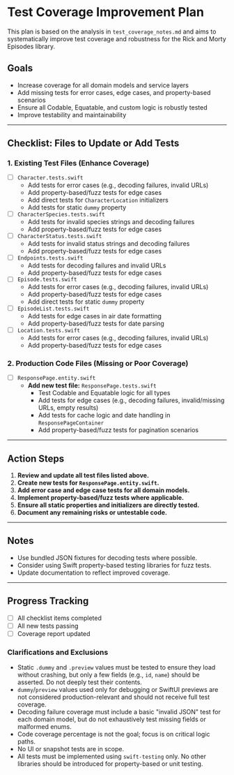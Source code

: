 # Test Coverage Improvement Plan

This plan is based on the analysis in `test_coverage_notes.md` and aims to systematically improve test coverage and robustness for the Rick and Morty Episodes library.

## Goals
- Increase coverage for all domain models and service layers
- Add missing tests for error cases, edge cases, and property-based scenarios
- Ensure all Codable, Equatable, and custom logic is robustly tested
- Improve testability and maintainability

---

## Checklist: Files to Update or Add Tests

### 1. Existing Test Files (Enhance Coverage)
- [ ] `Character.tests.swift`
  - Add tests for error cases (e.g., decoding failures, invalid URLs)
  - Add property-based/fuzz tests for edge cases
  - Add direct tests for `CharacterLocation` initializers
  - Add tests for static `dummy` property
- [ ] `CharacterSpecies.tests.swift`
  - Add tests for invalid species strings and decoding failures
  - Add property-based/fuzz tests for edge cases
- [ ] `CharacterStatus.tests.swift`
  - Add tests for invalid status strings and decoding failures
  - Add property-based/fuzz tests for edge cases
- [ ] `Endpoints.tests.swift`
  - Add tests for decoding failures and invalid URLs
  - Add property-based/fuzz tests for edge cases
- [ ] `Episode.tests.swift`
  - Add tests for error cases (e.g., decoding failures, invalid URLs)
  - Add property-based/fuzz tests for edge cases
  - Add direct tests for static `dummy` property
- [ ] `EpisodeList.tests.swift`
  - Add tests for edge cases in air date formatting
  - Add property-based/fuzz tests for date parsing
- [ ] `Location.tests.swift`
  - Add tests for error cases (e.g., decoding failures, invalid URLs)
  - Add property-based/fuzz tests for edge cases

### 2. Production Code Files (Missing or Poor Coverage)
- [ ] `ResponsePage.entity.swift`
  - **Add new test file:** `ResponsePage.tests.swift`
    - Test Codable and Equatable logic for all types
    - Add tests for edge cases (e.g., decoding failures, invalid/missing URLs, empty results)
    - Add tests for cache logic and date handling in `ResponsePageContainer`
    - Add property-based/fuzz tests for pagination scenarios

---

## Action Steps
1. **Review and update all test files listed above.**
2. **Create new tests for `ResponsePage.entity.swift`.**
3. **Add error case and edge case tests for all domain models.**
4. **Implement property-based/fuzz tests where applicable.**
5. **Ensure all static properties and initializers are directly tested.**
6. **Document any remaining risks or untestable code.**

---

## Notes
- Use bundled JSON fixtures for decoding tests where possible.
- Consider using Swift property-based testing libraries for fuzz tests.
- Update documentation to reflect improved coverage.

---

## Progress Tracking
- [ ] All checklist items completed
- [ ] All new tests passing
- [ ] Coverage report updated

### Clarifications and Exclusions

- Static `.dummy` and `.preview` values must be tested to ensure they load without crashing, but only a few fields (e.g., `id`, `name`) should be asserted. Do not deeply test their contents.
- `dummy`/`preview` values used only for debugging or SwiftUI previews are not considered production-relevant and should not receive full test coverage.
- Decoding failure coverage must include a basic "invalid JSON" test for each domain model, but do not exhaustively test missing fields or malformed enums.
- Code coverage percentage is not the goal; focus is on critical logic paths.
- No UI or snapshot tests are in scope.
- All tests must be implemented using `swift-testing` only. No other libraries should be introduced for property-based or unit testing.